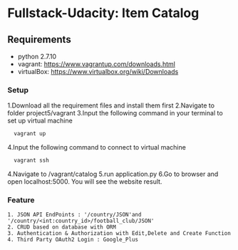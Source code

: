 # Fullstack-Udacity: Item Catalog

## Requirements
- python 2.7.10
- vagrant: https://www.vagrantup.com/downloads.html
- virtualBox: https://www.virtualbox.org/wiki/Downloads

### Setup

1.Download all the requirement files and install them first
2.Navigate to folder project5/vagrant
3.Input the following command in your terminal to set up virtual machine
  ```bash
    vagrant up
  ```
4.Input the following command to connect to virtual machine
  ```bash
    vagrant ssh
  ```
4.Navigate to /vagrant/catalog
5.run application.py
6.Go to browser and open localhost:5000. You will see the website result.
    
### Feature
```
1. JSON API EndPoints : '/country/JSON'and '/country/<int:country_id>/football_club/JSON'
2. CRUD based on database with ORM
3. Authentication & Authorization with Edit,Delete and Create Function
4. Third Party OAuth2 Login : Google_Plus
```
